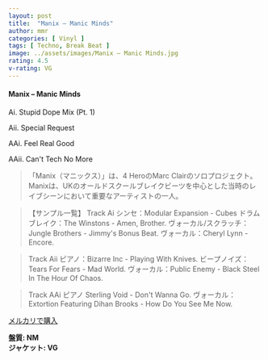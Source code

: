 ```yaml
---
layout: post
title:  "Manix – Manic Minds"
author: mmr
categories: [ Vinyl ]
tags: [ Techno, Break Beat ]
image: ../assets/images/Manix – Manic Minds.jpg
rating: 4.5
v-rating: VG
---
```


#### Manix – Manic Minds

Ai. Stupid Dope Mix (Pt. 1)

Aii. Special Request

AAi. Feel Real Good

AAii. Can't Tech No More

> 「Manix（マニックス）」は、4 HeroのMarc Clairのソロプロジェクト。Manixは、UKのオールドスクールブレイクビーツを中心とした当時のレイブシーンにおいて重要なアーティストの一人。

> 【サンプル一覧】
>Track Ai
シンセ：Modular Expansion - Cubes
ドラムブレイク：The Winstons - Amen, Brother.
ヴォーカル/スクラッチ：Jungle Brothers - Jimmy's Bonus Beat.
ヴォーカル：Cheryl Lynn - Encore.

> Track Aii
ピアノ：Bizarre Inc - Playing With Knives.
ビープノイズ：Tears For Fears - Mad World.
ヴォーカル：Public Enemy - Black Steel In The Hour Of Chaos.

> Track AAi
ピアノ Sterling Void - Don't Wanna Go.
ヴォーカル：Extortion Featuring Dihan Brooks - How Do You See Me Now.


[メルカリで購入](https://jp.mercari.com/item/m19039475534)

<div class="mt-4 mb-4 d-flex align-items-center">
<strong class="mr-1">盤質: NM</strong>
</div>
<div class="mt-4 mb-4 d-flex align-items-center">
<strong class="mr-1">ジャケット: VG</strong>
</div>

